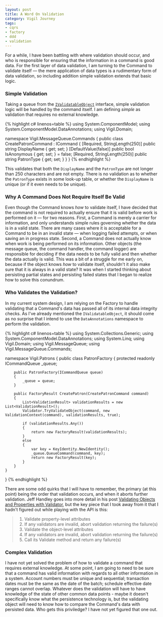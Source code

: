 ```yaml
---
layout: post
title: A Word On Validation
category: Vigil Journey
tags:
- cqrs
- factory
- ddd
- validation
---
```


For a while, I have been battling with where validation should occur, and who is responsible for ensuring that the information in a command is good data. For the first layer of data validation, I am turning to the Command to validate itself &mdash; the mere application of data types is a rudimentary form of data validation, so including addition simple validation extends that basic logic.

### Simple Validation

Taking a queue from the [`IValidatableObject`](https://msdn.microsoft.com/en-us/library/system.componentmodel.dataannotations.ivalidatableobject.aspx) interface, simple validation logic will be handled by the command itself. I am defining _simple_ as validation that requires no external knowledge.

{% highlight c# linenos=table %}
using System.ComponentModel;
using System.ComponentModel.DataAnnotations;
using Vigil.Domain;

namespace Vigil.MessageQueue.Commands
{
    public class CreatePatronCommand : ICommand
    {
        [Required, StringLength(250)]
        public string DisplayName { get; set; }
        [DefaultValue(false)]
        public bool IsAnonymous { get; set; } = false;
        [Required, StringLength(250)]
        public string PatronType { get; set; }
    }
}
{% endhighlight %}

This validates that both the `DisplayName` and the `PatronType` are not longer than 250 characters and are not empty. There is no validation as to whether the `PatronType` exists in some look-up table, or whether the `DisplayName` is unique (or if it even needs to be unique).

### Why A Command Does Not Require Itself Be Valid

Even though the Command knows _how_ to validate itself, I have decided that the command is not required to actually ensure that it is valid before work is performed on it &mdash; for two reasons. First, a Command is merely a carrier for information, and only understands simple rules governing whether the data is in a valid state. There are many cases where it is acceptable for a Command to be in an invalid state &mdash; when logging failed attempts, or when saving an in progress state. Second, a Command does not actually know when work is being performed on its information. Other objects (the message queue, the command handler, the command logger) are responsible for deciding if the data needs to be fully valid and then whether the data actually is valid. This was a bit of a struggle for me early on, because if the object knows _how_ to validate itself, shouldn't it also make sure that it is always in a valid state? It was when I started thinking about persisting partial states and persisting failed states that I began to realize how to solve this conundrum.

### Who Validates the Validation?

In my current system design, I am relying on the Factory to handle validating that a Command's data has passed all of its internal data integrity checks. As I've already mentioned the `IValidatableObject`, it should come as no surprise that I intend to use the `DataAnnotations` namespace to perform the validation.

{% highlight c# linenos=table %}
using System.Collections.Generic;
using System.ComponentModel.DataAnnotations;
using System.Linq;
using Vigil.Domain;
using Vigil.MessageQueue;
using Vigil.MessageQueue.Commands;

namespace Vigil.Patrons
{
    public class PatronFactory
    {
        protected readonly ICommandQueue _queue;

        public PatronFactory(ICommandQueue queue)
        {
            _queue = queue;
        }

        public FactoryResult CreatePatron(CreatePatronCommand command)
        {
            List<ValidationResult> validationResults = new List<ValidationResult>();
            Validator.TryValidateObject(command, new ValidationContext(command), validationResults, true);

            if (validationResults.Any())
            {
                return new FactoryResult(validationResults);
            }
            else
            {
                var key = KeyIdentity.NewIdentity();
                _queue.QueueCommand(command, key);
                return new FactoryResult(key);
            }
        }
    }
}
{% endhighlight %}

There are some odd quirks that I will have to remember, the primary (at this point) being the order that validation occurs, and when it aborts further validation. Jeff Handley goes into more detail in his post [Validating Objects and Properties with Validator](http://jeffhandley.com/archive/2009/10/16/validator.aspx), but the key piece that I took away from it that I hadn't figured out while playing with the API is this:

> 1. Validate property-level attributes
> 1. If any validators are invalid, abort validation returning the failure(s)
> 1. Validate the object-level attributes
> 1. If any validators are invalid, abort validation returning the failure(s)
> 1. Call its Validate method and return any failure(s)

### Complex Validation

I have not yet solved the problem of how to validate a command that requires external knowledge. At some point, I am going to need to be sure that a command has valid information with regards to all other information in a system. Account numbers must be unique and sequential; transaction dates must be the same as the date of the batch; schedule effective date ranges cannot overlap. Whatever does the validation will have to have knowledge of the state of other common data points - maybe it doesn't specifically know what the persistence technology is, but the validating object will need to know how to compare the Command's data with persisted data. Who gets this priviledge? I have not yet figured that one out.